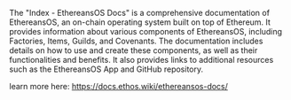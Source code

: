 The "Index - EthereansOS Docs" is a comprehensive documentation of EthereansOS, an on-chain operating system built on top of Ethereum. It provides information about various components of EthereansOS, including Factories, Items, Guilds, and Covenants. The documentation includes details on how to use and create these components, as well as their functionalities and benefits. It also provides links to additional resources such as the EthereansOS App and GitHub repository.

learn more here: https://docs.ethos.wiki/ethereansos-docs/


